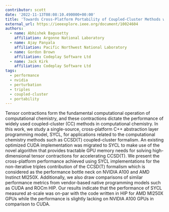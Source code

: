 ```yaml
---
contributor: scott
date: '2022-11-13T08:08:10.490000+00:00'
title: 'Towards Cross-Platform Portability of Coupled-Cluster Methods with Perturbative Triples using SYCL'
external_url: https://ieeexplore.ieee.org/document/10024604
authors:
  - name: Abhishek Bagusetty
    affiliation: Argonne National Laboratory
  - name: Ajay Panyala
    affiliation: Pacific Northwest National Laboratory
  - name: Gordon Brown
    affiliation: Codeplay Software Ltd
  - name: Jack Kirk
    affiliation: Codeplay Software Ltd
tags:
  - performance
  - nvidia
  - perturbation
  - triples
  - coupled-cluster
  - portability
---
```


Tensor contractions form the fundamental computational operation of computational chemistry, and these contractions
dictate the performance of widely used coupled-cluster (CC) methods in computational chemistry. In this work, we study a
single-source, cross-platform C++ abstraction layer programming model, SYCL, for applications related to the
computational chemistry methods such as CCSD(T) coupled-cluster formalism. An existing optimized CUDA implementation was
migrated to SYCL to make use of the novel algorithm that provides tractable GPU memory needs for solving
high-dimensional tensor contractions for accelerating CCSD(T). We present the cross-platform performance achieved using
SYCL implementations for the non-iterative triples contribution of the CCSD(T) formalism which is considered as the
performance bottle neck on NVIDIA A100 and AMD Instinct MI250X. Additionally, we also draw comparisons of similar
performance metrics from vendor-based native programming models such as CUDA and ROCm HIP. Our results indicate that the
performance of SYCL measured at-scale was on-par with the code written in HIP for AMD MI250X GPUs while the performance
is slightly lacking on NVIDIA A100 GPUs in comparison to CUDA.
